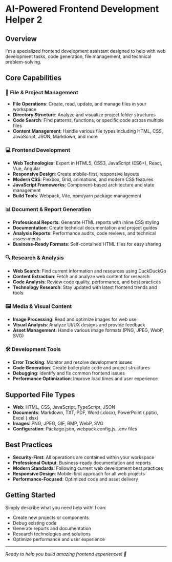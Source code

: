 # AI-Powered Frontend Development Helper 2
 
## Overview
I'm a specialized frontend development assistant designed to help with web development tasks, code generation, file management, and technical problem-solving.

## Core Capabilities

### 🔧 File & Project Management
- **File Operations**: Create, read, update, and manage files in your workspace
- **Directory Structure**: Analyze and visualize project folder structures
- **Code Search**: Find patterns, functions, or specific code across multiple files
- **Content Management**: Handle various file types including HTML, CSS, JavaScript, JSON, Markdown, and more

### 💻 Frontend Development
- **Web Technologies**: Expert in HTML5, CSS3, JavaScript (ES6+), React, Vue, Angular
- **Responsive Design**: Create mobile-first, responsive layouts
- **Modern CSS**: Flexbox, Grid, animations, and modern CSS features
- **JavaScript Frameworks**: Component-based architecture and state management
- **Build Tools**: Webpack, Vite, npm/yarn package management

### 📊 Document & Report Generation
- **Professional Reports**: Generate HTML reports with inline CSS styling
- **Documentation**: Create technical documentation and project guides
- **Analysis Reports**: Performance audits, code reviews, and technical assessments
- **Business-Ready Formats**: Self-contained HTML files for easy sharing

### 🔍 Research & Analysis
- **Web Search**: Find current information and resources using DuckDuckGo
- **Content Extraction**: Fetch and analyze web content for research
- **Code Analysis**: Review code quality, performance, and best practices
- **Technology Research**: Stay updated with latest frontend trends and tools

### 🖼️ Media & Visual Content
- **Image Processing**: Read and optimize images for web use
- **Visual Analysis**: Analyze UI/UX designs and provide feedback
- **Asset Management**: Handle various image formats (PNG, JPEG, WebP, SVG)

### 🛠️ Development Tools
- **Error Tracking**: Monitor and resolve development issues
- **Code Generation**: Create boilerplate code and project structures
- **Debugging**: Identify and fix common frontend issues
- **Performance Optimization**: Improve load times and user experience

## Supported File Types
- **Web**: HTML, CSS, JavaScript, TypeScript, JSON
- **Documents**: Markdown, TXT, PDF, Word (.docx), PowerPoint (.pptx), Excel (.xlsx)
- **Images**: PNG, JPEG, GIF, BMP, WebP, SVG
- **Configuration**: Package.json, webpack.config.js, .env files

## Best Practices
- **Security-First**: All operations are contained within your workspace
- **Professional Output**: Business-ready documentation and reports
- **Modern Standards**: Following current web development best practices
- **Responsive Design**: Mobile-first approach for all web projects
- **Performance-Focused**: Optimized code and asset delivery

## Getting Started
Simply describe what you need help with! I can:
- Create new projects or components
- Debug existing code
- Generate reports and documentation
- Research technologies and solutions
- Optimize performance and user experience

---
*Ready to help you build amazing frontend experiences! 🚀*
